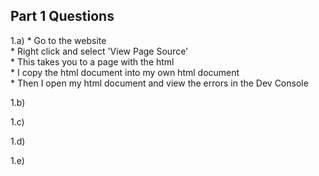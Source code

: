 ## Part 1 Questions
1.a) 
      * Go to the website  
      * Right click and select 'View Page Source'  
            * This takes you to a page with the html  
      * I copy the html document into my own html document  
      * Then I open my html document and view the errors in the Dev Console  

1.b)

1.c)

1.d)

1.e)